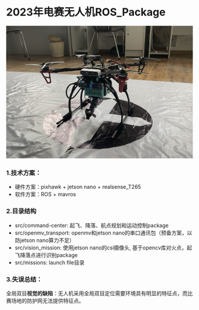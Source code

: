 # 2023年电赛无人机ROS_Package
![image](https://github.com/Ervinsworld/PX4-ROSPackage/blob/master/pic.jpg)
### 1.技术方案：
 - 硬件方案：pixhawk + jetson nano + realsense_T265
 - 软件方案：ROS + mavros

### 2.目录结构
- src/command-center: 起飞、降落、航点规划和运动控制package
- src/openmv_transport: openmv和jetson nano的串口通讯包（预备方案，以防jetson nano算力不足）
- src/vision_mission: 使用jetson nano的csi摄像头, 基于opencv库对火点，起飞降落点进行识别package
- src/missions: launch file目录
  
### 3.失误总结：
全局双目**视觉的缺陷**：无人机采用全局双目定位需要环境具有明显的特征点，而比赛场地的防护网无法提供特征点。
